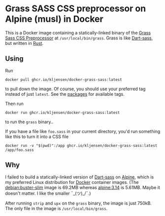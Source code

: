# Grass SASS CSS preprocessor on Alpine (musl) in Docker

This is a Docker image containing a statically-linked binary of the [Grass Sass
CSS Preprocessor](https://github.com/connorskees/grass) at
`/usr/local/bin/grass`. Grass is like
[Dart-sass](https://github.com/sass/dart-sass), but written in
[Rust](https://www.rust-lang.org/).

## Using

Run

```
docker pull ghcr.io/kljensen/docker-grass-sass:latest
```

to pull down the image. Of course, you should use your preferred tag instead of
just `latest`. See the
[packages](https://github.com/kljensen/docker-grass-sass/pkgs/container/docker-grass-sass)
for available tags.

Then run

```
docker run ghcr.io/kljensen/docker-grass-sass:latest
```

to run the `grass` binary..

If you have a file like `foo.sass` in your current directory, you'd run
something like this to turn it into a CSS file

```
docker run -v "$(pwd)":/app ghcr.io/kljensen/docker-grass-sass:latest /app/foo.sass
```

## Why

I failed to build a statically-linked version of
[Dart-sass](https://github.com/sass/dart-sass) on
[Alpine](https://www.alpinelinux.org/), which is my preferred Linux
distribution for [Docker](https://www.docker.com/) container images. (The
[debian:buster-slim](https://hub.docker.com/_/debian) image is 69.2MB whereas
[alpine:3.14](https://hub.docker.com/_/alpine) is 5.61MB. Maybe it doesn't
matter. I like the smaller ¯\_(ツ)_/¯.)

After running `strip` and `upx` on the `grass` binary, the image is just 750kB.
The only file in the image is `/usr/local/bin/grass`.

